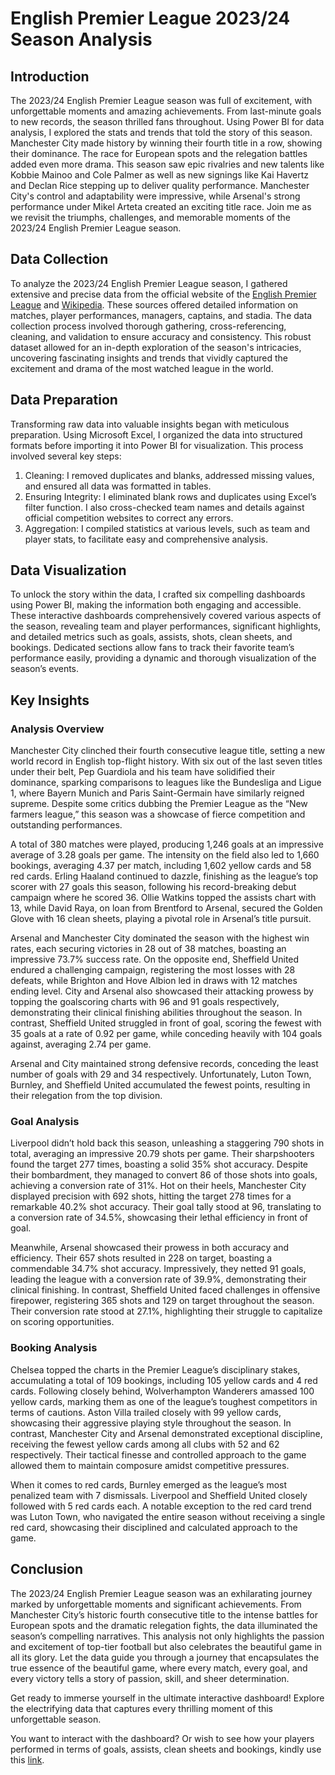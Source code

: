 # English Premier League 2023/24 Season Analysis

## Introduction
The 2023/24 English Premier League season was full of excitement, with unforgettable moments and amazing achievements. From last-minute goals to new records, the season thrilled fans throughout.
Using Power BI for data analysis, I explored the stats and trends that told the story of this season. Manchester City made history by winning their fourth title in a row, showing their dominance. The race for European spots and the relegation battles added even more drama.
This season saw epic rivalries and new talents like Kobbie Mainoo and Cole Palmer as well as new signings like Kai Havertz and Declan Rice stepping up to deliver quality performance. Manchester City's control and adaptability were impressive, while Arsenal's strong performance under Mikel Arteta created an exciting title race.
Join me as we revisit the triumphs, challenges, and memorable moments of the 2023/24 English Premier League season.

## Data Collection
To analyze the 2023/24 English Premier League season, I gathered extensive and precise data from the official website of the [English Premier League](https://www.premierleague.com/stats) and [Wikipedia](https://en.wikipedia.org/wiki/2023%E2%80%9324_Premier_League). These sources offered detailed information on matches, player performances, managers, captains, and stadia. The data collection process involved thorough gathering, cross-referencing, cleaning, and validation to ensure accuracy and consistency. This robust dataset allowed for an in-depth exploration of the season's intricacies, uncovering fascinating insights and trends that vividly captured the excitement and drama of the most watched league in the world.

## Data Preparation
Transforming raw data into valuable insights began with meticulous preparation. Using Microsoft Excel, I organized the data into structured formats before importing it into Power BI for visualization. This process involved several key steps:
1. Cleaning: I removed duplicates and blanks, addressed missing values, and ensured all data was formatted in tables.
2. Ensuring Integrity: I eliminated blank rows and duplicates using Excel’s filter function. I also cross-checked team names and details against official competition websites to correct any errors.
3. Aggregation: I compiled statistics at various levels, such as team and player stats, to facilitate easy and comprehensive analysis.

## Data Visualization
To unlock the story within the data, I crafted six compelling dashboards using Power BI, making the information both engaging and accessible. These interactive dashboards comprehensively covered various aspects of the season, revealing team and player performances, significant highlights, and detailed metrics such as goals, assists, shots, clean sheets, and bookings. Dedicated sections allow fans to track their favorite team’s performance easily, providing a dynamic and thorough visualization of the season’s events.

## Key Insights

### **Analysis Overview**
Manchester City clinched their fourth consecutive league title, setting a new world record in English top-flight history. With six out of the last seven titles under their belt, Pep Guardiola and his team have solidified their dominance, sparking comparisons to leagues like the Bundesliga and Ligue 1, where Bayern Munich and Paris Saint-Germain have similarly reigned supreme. Despite some critics dubbing the Premier League as the “New farmers league,” this season was a showcase of fierce competition and outstanding performances.

A total of 380 matches were played, producing 1,246 goals at an impressive average of 3.28 goals per game. The intensity on the field also led to 1,660 bookings, averaging 4.37 per match, including 1,602 yellow cards and 58 red cards.
Erling Haaland continued to dazzle, finishing as the league’s top scorer with 27 goals this season, following his record-breaking debut campaign where he scored 36. Ollie Watkins topped the assists chart with 13, while David Raya, on loan from Brentford to Arsenal, secured the Golden Glove with 16 clean sheets, playing a pivotal role in Arsenal’s title pursuit.

Arsenal and Manchester City dominated the season with the highest win rates, each securing victories in 28 out of 38 matches, boasting an impressive 73.7% success rate. On the opposite end, Sheffield United endured a challenging campaign, registering the most losses with 28 defeats, while Brighton and Hove Albion led in draws with 12 matches ending level.
City and Arsenal also showcased their attacking prowess by topping the goalscoring charts with 96 and 91 goals respectively, demonstrating their clinical finishing abilities throughout the season. In contrast, Sheffield United struggled in front of goal, scoring the fewest with 35 goals at a rate of 0.92 per game, while conceding heavily with 104 goals against, averaging 2.74 per game.

Arsenal and City maintained strong defensive records, conceding the least number of goals with 29 and 34 respectively. Unfortunately, Luton Town, Burnley, and Sheffield United accumulated the fewest points, resulting in their relegation from the top division.

### **Goal Analysis** 
Liverpool didn’t hold back this season, unleashing a staggering 790 shots in total, averaging an impressive 20.79 shots per game. Their sharpshooters found the target 277 times, boasting a solid 35% shot accuracy. Despite their bombardment, they managed to convert 86 of those shots into goals, achieving a conversion rate of 31%.
Hot on their heels, Manchester City displayed precision with 692 shots, hitting the target 278 times for a remarkable 40.2% shot accuracy. Their goal tally stood at 96, translating to a conversion rate of 34.5%, showcasing their lethal efficiency in front of goal.

Meanwhile, Arsenal showcased their prowess in both accuracy and efficiency. Their 657 shots resulted in 228 on target, boasting a commendable 34.7% shot accuracy. Impressively, they netted 91 goals, leading the league with a conversion rate of 39.9%, demonstrating their clinical finishing.
In contrast, Sheffield United faced challenges in offensive firepower, registering 365 shots and 129 on target throughout the season. Their conversion rate stood at 27.1%, highlighting their struggle to capitalize on scoring opportunities.

### **Booking Analysis** 
Chelsea topped the charts in the Premier League’s disciplinary stakes, accumulating a total of 109 bookings, including 105 yellow cards and 4 red cards. Following closely behind, Wolverhampton Wanderers amassed 100 yellow cards, marking them as one of the league’s toughest competitors in terms of cautions. Aston Villa trailed closely with 99 yellow cards, showcasing their aggressive playing style throughout the season.
In contrast, Manchester City and Arsenal demonstrated exceptional discipline, receiving the fewest yellow cards among all clubs with 52 and 62 respectively. Their tactical finesse and controlled approach to the game allowed them to maintain composure amidst competitive pressures.

When it comes to red cards, Burnley emerged as the league’s most penalized team with 7 dismissals. Liverpool and Sheffield United closely followed with 5 red cards each. A notable exception to the red card trend was Luton Town, who navigated the entire season without receiving a single red card, showcasing their disciplined and calculated approach to the game.

## Conclusion

The 2023/24 English Premier League season was an exhilarating journey marked by unforgettable moments and significant achievements. From Manchester City’s historic fourth consecutive title to the intense battles for European spots and the dramatic relegation fights, the data illuminated the season’s compelling narratives. This analysis not only highlights the passion and excitement of top-tier football but also celebrates the beautiful game in all its glory. Let the data guide you through a journey that encapsulates the true essence of the beautiful game, where every match, every goal, and every victory tells a story of passion, skill, and sheer determination.

Get ready to immerse yourself in the ultimate interactive dashboard! Explore the electrifying data that captures every thrilling moment of this unforgettable season.

You want to interact with the dashboard? Or wish to see how your players performed in terms of goals, assists, clean sheets and bookings, kindly use this [link](https://app.powerbi.com/view?r=eyJrIjoiMWIxZThjNDUtMTU3NC00ZTY2LWFkOGMtZGNkYWQ4YTVmMThkIiwidCI6IjFkZDZlZmUxLTk4MDctNGM1Yy04NzJiLWJmZDExZDIyNGEzMSJ9).

